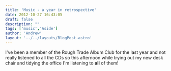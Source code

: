 ```yaml
---
title: 'Music - a year in retrospective'
date: 2012-10-27 16:43:05
draft: false
description: ""
tags: ['music','Aside']
author: 'Andrew'
layout: '../../layouts/BlogPost.astro'
---
```


I've been a member of the Rough Trade Album Club for the last year and not really listened to all the CDs so this afternoon while trying out my new desk chair and tidying the office I'm listening to **all** of them!
